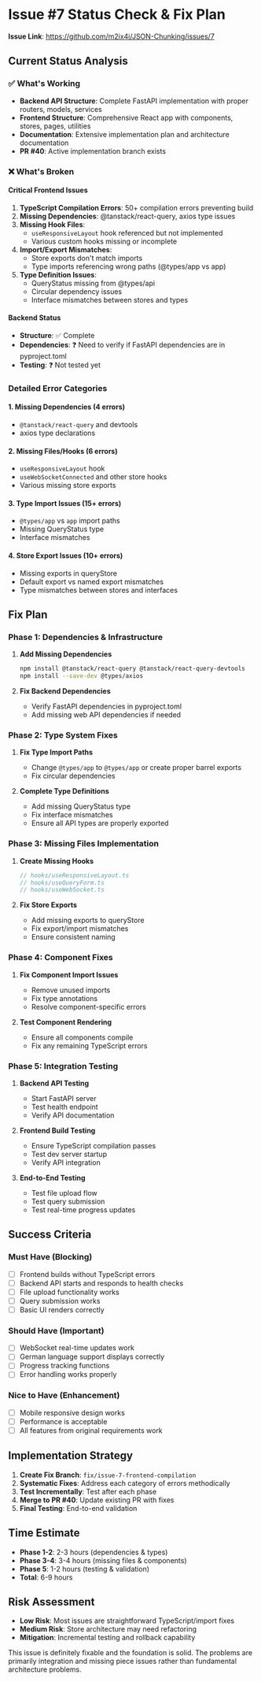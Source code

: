 # Issue #7 Status Check & Fix Plan

**Issue Link**: https://github.com/m2ix4i/JSON-Chunking/issues/7

## Current Status Analysis

### ✅ What's Working
- **Backend API Structure**: Complete FastAPI implementation with proper routers, models, services
- **Frontend Structure**: Comprehensive React app with components, stores, pages, utilities
- **Documentation**: Extensive implementation plan and architecture documentation
- **PR #40**: Active implementation branch exists

### ❌ What's Broken

#### Critical Frontend Issues
1. **TypeScript Compilation Errors**: 50+ compilation errors preventing build
2. **Missing Dependencies**: @tanstack/react-query, axios type issues
3. **Missing Hook Files**: 
   - `useResponsiveLayout` hook referenced but not implemented
   - Various custom hooks missing or incomplete
4. **Import/Export Mismatches**:
   - Store exports don't match imports
   - Type imports referencing wrong paths (@types/app vs app)
5. **Type Definition Issues**:
   - QueryStatus missing from @types/api
   - Circular dependency issues
   - Interface mismatches between stores and types

#### Backend Status
- **Structure**: ✅ Complete
- **Dependencies**: ❓ Need to verify if FastAPI dependencies are in pyproject.toml
- **Testing**: ❓ Not tested yet

### Detailed Error Categories

#### 1. Missing Dependencies (4 errors)
- `@tanstack/react-query` and devtools
- axios type declarations

#### 2. Missing Files/Hooks (6 errors)  
- `useResponsiveLayout` hook
- `useWebSocketConnected` and other store hooks
- Various missing store exports

#### 3. Type Import Issues (15+ errors)
- `@types/app` vs `app` import paths
- Missing QueryStatus type
- Interface mismatches

#### 4. Store Export Issues (10+ errors)
- Missing exports in queryStore
- Default export vs named export mismatches
- Type mismatches between stores and interfaces

## Fix Plan

### Phase 1: Dependencies & Infrastructure
1. **Add Missing Dependencies**
   ```bash
   npm install @tanstack/react-query @tanstack/react-query-devtools
   npm install --save-dev @types/axios
   ```

2. **Fix Backend Dependencies**
   - Verify FastAPI dependencies in pyproject.toml
   - Add missing web API dependencies if needed

### Phase 2: Type System Fixes
1. **Fix Type Import Paths**
   - Change `@types/app` to `@types/app` or create proper barrel exports
   - Fix circular dependencies

2. **Complete Type Definitions**
   - Add missing QueryStatus type
   - Fix interface mismatches
   - Ensure all API types are properly exported

### Phase 3: Missing Files Implementation
1. **Create Missing Hooks**
   ```typescript
   // hooks/useResponsiveLayout.ts
   // hooks/useQueryForm.ts  
   // hooks/useWebSocket.ts
   ```

2. **Fix Store Exports**
   - Add missing exports to queryStore
   - Fix export/import mismatches
   - Ensure consistent naming

### Phase 4: Component Fixes
1. **Fix Component Import Issues**
   - Remove unused imports
   - Fix type annotations
   - Resolve component-specific errors

2. **Test Component Rendering**
   - Ensure all components compile
   - Fix any remaining TypeScript errors

### Phase 5: Integration Testing
1. **Backend API Testing**
   - Start FastAPI server
   - Test health endpoint
   - Verify API documentation

2. **Frontend Build Testing**
   - Ensure TypeScript compilation passes
   - Test dev server startup
   - Verify API integration

3. **End-to-End Testing**
   - Test file upload flow
   - Test query submission
   - Test real-time progress updates

## Success Criteria

### Must Have (Blocking)
- [ ] Frontend builds without TypeScript errors
- [ ] Backend API starts and responds to health checks
- [ ] File upload functionality works
- [ ] Query submission works
- [ ] Basic UI renders correctly

### Should Have (Important)
- [ ] WebSocket real-time updates work
- [ ] German language support displays correctly
- [ ] Progress tracking functions
- [ ] Error handling works properly

### Nice to Have (Enhancement)
- [ ] Mobile responsive design works
- [ ] Performance is acceptable
- [ ] All features from original requirements work

## Implementation Strategy

1. **Create Fix Branch**: `fix/issue-7-frontend-compilation`
2. **Systematic Fixes**: Address each category of errors methodically
3. **Test Incrementally**: Test after each phase
4. **Merge to PR #40**: Update existing PR with fixes
5. **Final Testing**: End-to-end validation

## Time Estimate
- **Phase 1-2**: 2-3 hours (dependencies & types)
- **Phase 3-4**: 3-4 hours (missing files & components)  
- **Phase 5**: 1-2 hours (testing & validation)
- **Total**: 6-9 hours

## Risk Assessment
- **Low Risk**: Most issues are straightforward TypeScript/import fixes
- **Medium Risk**: Store architecture may need refactoring
- **Mitigation**: Incremental testing and rollback capability

This issue is definitely fixable and the foundation is solid. The problems are primarily integration and missing piece issues rather than fundamental architecture problems.